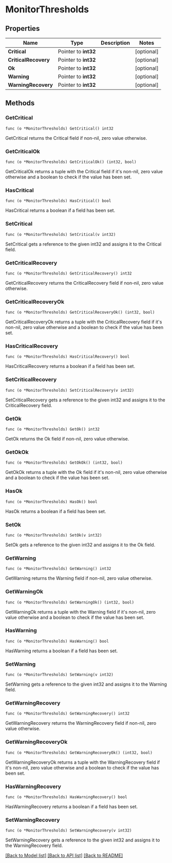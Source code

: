# MonitorThresholds

## Properties

Name | Type | Description | Notes
------------ | ------------- | ------------- | -------------
**Critical** | Pointer to **int32** |  | [optional] 
**CriticalRecovery** | Pointer to **int32** |  | [optional] 
**Ok** | Pointer to **int32** |  | [optional] 
**Warning** | Pointer to **int32** |  | [optional] 
**WarningRecovery** | Pointer to **int32** |  | [optional] 

## Methods

### GetCritical

`func (o *MonitorThresholds) GetCritical() int32`

GetCritical returns the Critical field if non-nil, zero value otherwise.

### GetCriticalOk

`func (o *MonitorThresholds) GetCriticalOk() (int32, bool)`

GetCriticalOk returns a tuple with the Critical field if it's non-nil, zero value otherwise
and a boolean to check if the value has been set.

### HasCritical

`func (o *MonitorThresholds) HasCritical() bool`

HasCritical returns a boolean if a field has been set.

### SetCritical

`func (o *MonitorThresholds) SetCritical(v int32)`

SetCritical gets a reference to the given int32 and assigns it to the Critical field.

### GetCriticalRecovery

`func (o *MonitorThresholds) GetCriticalRecovery() int32`

GetCriticalRecovery returns the CriticalRecovery field if non-nil, zero value otherwise.

### GetCriticalRecoveryOk

`func (o *MonitorThresholds) GetCriticalRecoveryOk() (int32, bool)`

GetCriticalRecoveryOk returns a tuple with the CriticalRecovery field if it's non-nil, zero value otherwise
and a boolean to check if the value has been set.

### HasCriticalRecovery

`func (o *MonitorThresholds) HasCriticalRecovery() bool`

HasCriticalRecovery returns a boolean if a field has been set.

### SetCriticalRecovery

`func (o *MonitorThresholds) SetCriticalRecovery(v int32)`

SetCriticalRecovery gets a reference to the given int32 and assigns it to the CriticalRecovery field.

### GetOk

`func (o *MonitorThresholds) GetOk() int32`

GetOk returns the Ok field if non-nil, zero value otherwise.

### GetOkOk

`func (o *MonitorThresholds) GetOkOk() (int32, bool)`

GetOkOk returns a tuple with the Ok field if it's non-nil, zero value otherwise
and a boolean to check if the value has been set.

### HasOk

`func (o *MonitorThresholds) HasOk() bool`

HasOk returns a boolean if a field has been set.

### SetOk

`func (o *MonitorThresholds) SetOk(v int32)`

SetOk gets a reference to the given int32 and assigns it to the Ok field.

### GetWarning

`func (o *MonitorThresholds) GetWarning() int32`

GetWarning returns the Warning field if non-nil, zero value otherwise.

### GetWarningOk

`func (o *MonitorThresholds) GetWarningOk() (int32, bool)`

GetWarningOk returns a tuple with the Warning field if it's non-nil, zero value otherwise
and a boolean to check if the value has been set.

### HasWarning

`func (o *MonitorThresholds) HasWarning() bool`

HasWarning returns a boolean if a field has been set.

### SetWarning

`func (o *MonitorThresholds) SetWarning(v int32)`

SetWarning gets a reference to the given int32 and assigns it to the Warning field.

### GetWarningRecovery

`func (o *MonitorThresholds) GetWarningRecovery() int32`

GetWarningRecovery returns the WarningRecovery field if non-nil, zero value otherwise.

### GetWarningRecoveryOk

`func (o *MonitorThresholds) GetWarningRecoveryOk() (int32, bool)`

GetWarningRecoveryOk returns a tuple with the WarningRecovery field if it's non-nil, zero value otherwise
and a boolean to check if the value has been set.

### HasWarningRecovery

`func (o *MonitorThresholds) HasWarningRecovery() bool`

HasWarningRecovery returns a boolean if a field has been set.

### SetWarningRecovery

`func (o *MonitorThresholds) SetWarningRecovery(v int32)`

SetWarningRecovery gets a reference to the given int32 and assigns it to the WarningRecovery field.


[[Back to Model list]](../README.md#documentation-for-models) [[Back to API list]](../README.md#documentation-for-api-endpoints) [[Back to README]](../README.md)


